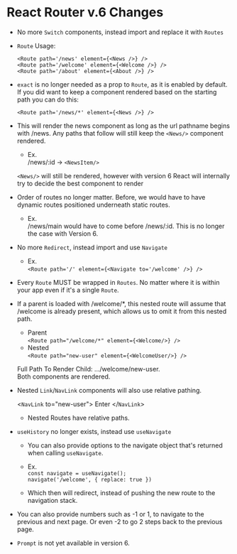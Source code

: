 # React Router v.6 Changes

 - No more `Switch` components, instead import and replace it with `Routes`

- `Route` Usage:

	`<Route path='/news' element={<News />} />` </br>
	`<Route path='/welcome' element={<Welcome />} />` </br>
	`<Route path='/about' element={<About />} />` </br>

- `exact` is no longer needed as a prop to `Route`, as it is enabled by default.
If you did want to keep a component rendered based on the starting path you can do this:

	`<Route path='/news/*' element={<News />} />`

- This will render the news component as long as the url pathname begins with /news. Any paths that follow will still keep the `<News/>` component rendered.</br>
   - Ex.</br>
      /news/:id -> `<NewsItem/>`</br>

    `<News/>` will still be rendered, however with version 6 React will internally try to decide the best component to render
- Order of routes no longer matter.
    Before, we would have to have dynamic routes positioned underneath static routes.</br>
   - Ex.</br>
      /news/main would have to come before /news/:id.
        This is no longer the case with Version 6.

- No more `Redirect`, instead import and use `Navigate`</br>
   - Ex.</br>
           `<Route path='/' element={<Navigate to='/welcome' />} />`

- Every `Route` MUST be wrapped in `Routes`. No matter where it is within your app even if it's a single `Route`.

- If a parent is loaded with /welcome/*, this nested route will assume that /welcome is already present, which allows us to omit it from this nested path.</br>
    
    - Parent </br>
        `<Route path="/welcome/*" element={<Welcome/>} />`</br>
    - Nested </br>
	    `<Route path="new-user" element={<WelcomeUser/>} />`</br>
        
    Full Path To Render Child: .../welcome/new-user. </br>
    Both components are rendered. </br>

- Nested `Link`/`NavLink` components will also use relative pathing.</br>

    <`NavLink` to="new-user">
                Enter
    </`NavLink`>
    - Nested Routes have relative paths.

- `useHistory` no longer exists, instead use `useNavigate`
    - You can also provide options to the navigate object that's returned when calling `useNavigate`.</br>
    - Ex.</br>
        `const navigate = useNavigate();`</br>
        `navigate('/welcome', { replace: true })`

    - Which then will redirect, instead of pushing the new route to the navigation stack.
- You can also provide numbers such as -1 or 1, to navigate to the previous and next page. Or even -2 to go 2 steps back to the previous page.
    
- `Prompt` is not yet available in version 6.
